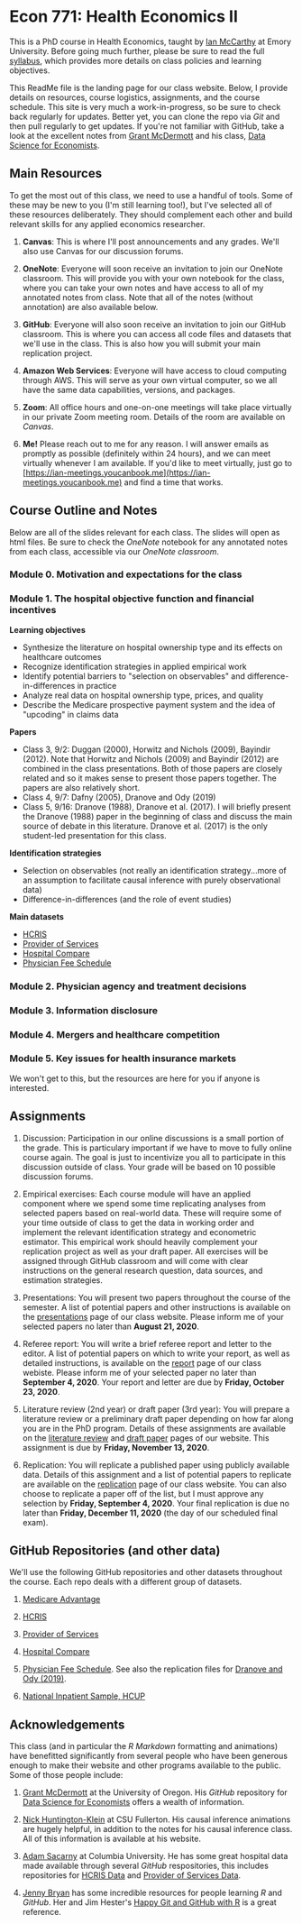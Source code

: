 # Econ 771: Health Economics II

This is a PhD course in Health Economics, taught by [Ian McCarthy](http://ianmccarthyecon.com) at Emory University. Before going much further, please be sure to read the full [syllabus](syllabus/syllabus-771.pdf), which provides more details on class policies and learning objectives. 

This ReadMe file is the landing page for our class website. Below, I provide details on resources, course logistics, assignments, and the course schedule. This site is very much a work-in-progress, so be sure to check back regularly for updates. Better yet, you can clone the repo via *Git* and then pull regularly to get updates. If you're not familiar with GitHub, take a look at the excellent notes from [Grant McDermott](https://grantmcdermott.com/) and his class, [Data Science for Economists](https://github.com/uo-ec607/lectures). 

## Main Resources

To get the most out of this class, we need to use a handful of tools. Some of these may be new to you (I'm still learning too!), but I've selected all of these resources deliberately. They should complement each other and build relevant skills for any applied economics researcher.

1. **Canvas**: This is where I'll post announcements and any grades. We'll also use Canvas for our discussion forums.

2. **OneNote**: Everyone will soon receive an invitation to join our OneNote classroom. This will provide you with your own notebook for the class, where you can take your own notes and have access to all of my annotated notes from class. Note that all of the notes (without annotation) are also available below.

3. **GitHub**: Everyone will also soon receive an invitation to join our GitHub classroom. This is where you can access all code files and datasets that we'll use in the class. This is also how you will submit your main replication project.

4. **Amazon Web Services**: Everyone will have access to cloud computing through AWS. This will serve as your own virtual computer, so we all have the same data capabilities, versions, and packages.

5. **Zoom**: All office hours and one-on-one meetings will take place virtually in our private Zoom meeting room. Details of the room are available on *Canvas*.

6. **Me!** Please reach out to me for any reason. I will answer emails as promptly as possible (definitely within 24 hours), and we can meet virtually whenever I am available. If you'd like to meet virtually, just go to [https://ian-meetings.youcanbook.me](https://ian-meetings.youcanbook.me) and find a time that works.



## Course Outline and Notes
Below are all of the slides relevant for each class. The slides will open as html files. Be sure to check the *OneNote* notebook for any annotated notes from each class, accessible via our *OneNote classroom*. 


### Module 0. Motivation and expectations for the class

### Module 1. The hospital objective function and financial incentives

**Learning objectives**
  - Synthesize the literature on hospital ownership type and its effects on healthcare outcomes
  - Recognize identification strategies in applied empirical work  
  - Identify potential barriers to "selection on observables" and difference-in-differences in practice
  - Analyze real data on hospital ownership type, prices, and quality
  - Describe the Medicare prospective payment system and the idea of "upcoding" in claims data

**Papers**<br>
  - Class 3, 9/2: Duggan (2000), Horwitz and Nichols (2009), Bayindir (2012). Note that Horwitz and Nichols (2009) and Bayindir (2012) are combined in the class presentations. Both of those papers are closely related and so it makes sense to present those papers together. The papers are also relatively short.
  - Class 4, 9/7: Dafny (2005), Dranove and Ody (2019)
  - Class 5, 9/16: Dranove (1988), Dranove et al. (2017). I will briefly present the Dranove (1988) paper in the beginning of class and discuss the main source of debate in this literature. Dranove et al. (2017) is the only student-led presentation for this class.


**Identification strategies**<br>
  - Selection on observables (not really an identification strategy...more of an assumption to facilitate causal inference with purely observational data)
  - Difference-in-differences (and the role of event studies)


**Main datasets**<br>
  - [HCRIS](https://github.com/imccart/HCRIS)
  - [Provider of Services](https://github.com/asacarny/provider-of-services)
  - [Hospital Compare](https://github.com/asacarny/hospital-compare)
  - [Physician Fee Schedule](https://github.com/imccart/PFS_Update_2010)



### Module 2. Physician agency and treatment decisions


### Module 3. Information disclosure


### Module 4. Mergers and healthcare competition



### Module 5. Key issues for health insurance markets
We won't get to this, but the resources are here for you if anyone is interested.



## Assignments
1. Discussion: Participation in our online discussions is a small portion of the grade. This is particulary important if we have to move to fully online course again. The goal is just to incentivize you all to participate in this discussion outside of class. Your grade will be based on 10 possible discussion forums. 

2. Empirical exercises: Each course module will have an applied component where we spend some time replicating analyses from selected papers based on real-world data. These will require some of your time outside of class to get the data in working order and implement the relevant identification strategy and econometric estimator. This empirical work should heavily complement your replication project as well as your draft paper. All exercises will be assigned through GitHub classroom and will come with clear instructions on the general research question, data sources, and estimation strategies.

3. Presentations: You will present two papers throughout the course of the semester. A list of potential papers and other instructions is available on the [presentations](assignments/presentations.html) page of our class website. Please inform me of your selected papers no later than **August 21, 2020**.

4. Referee report: You will write a brief referee report and letter to the editor. A list of potential papers on which to write your report, as well as detailed instructions, is available on the [report](assignments/report.html) page of our class webiste. Please inform me of your selected paper no later than **September 4, 2020**. Your report and letter are due by **Friday, October 23, 2020**.

5. Literature review (2nd year) or draft paper (3rd year): You will prepare a literature review or a preliminary draft paper depending on how far along you are in the PhD program. Details of these assignments are available on the [literature review](assignments/lit-review.html) and [draft paper](assignments/draft-paper.html) pages of our website. This assignment is due by **Friday, November 13, 2020**.

6. Replication: You will replicate a published paper using publicly available data. Details of this assignment and a list of potential papers to replicate are available on the [replication](assignments/replication.html) page of our class website. You can also choose to replicate a paper off of the list, but I must approve any selection by **Friday, September 4, 2020**. Your final replication is due no later than **Friday, December 11, 2020** (the day of our scheduled final exam). 



## GitHub Repositories (and other data)
We'll use the following GitHub repositories and other datasets throughout the course. Each repo deals with a different group of datasets.

1. [Medicare Advantage](https://github.com/imccart/Medicare-Advantage)

2. [HCRIS](https://github.com/imccart/HCRIS)

3. [Provider of Services](https://github.com/asacarny/provider-of-services)

4. [Hospital Compare](https://github.com/asacarny/hospital-compare)

5. [Physician Fee Schedule](https://github.com/imccart/PFS_Update_2010). See also the replication files for [Dranove and Ody (2019)](https://www.aeaweb.org/articles?id=10.1257/pol.20170020).

6. [National Inpatient Sample, HCUP](https://www.hcup-us.ahrq.gov/db/nation/nis/nisdbdocumentation.jsp)



## Acknowledgements
This class (and in particular the *R Markdown* formatting and animations) have benefitted significantly from several people who have been generous enough to make their website and other programs available to the public. Some of those people include:

1. [Grant McDermott](https://grantmcdermott.com/) at the University of Oregon. His *GitHub* repository for [Data Science for Economists](https://github.com/uo-ec607/lectures) offers a wealth of information.

2. [Nick Huntington-Klein](http://nickchk.com/) at CSU Fullerton. His causal inference animations are hugely helpful, in addition to the notes for his causal inference class. All of this information is available at his website.

3. [Adam Sacarny](http://sacarny.com/) at Columbia University. He has some great hospital data made available through several *GitHub* respositories, this includes repositories for [HCRIS Data](https://github.com/asacarny/hospital-cost-reports) and [Provider of Services Data](https://github.com/asacarny/provider-of-services).

4. [Jenny Bryan](https://jennybryan.org/) has some incredible resources for people learning *R* and *GitHub*. Her and Jim Hester's [Happy Git and GitHub with R](https://happygitwithr.com/) is a great reference.